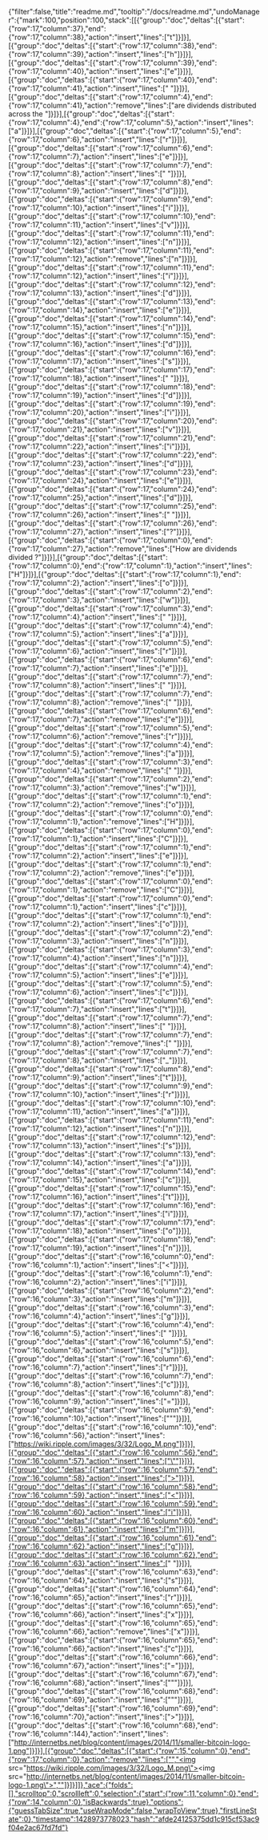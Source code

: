 {"filter":false,"title":"readme.md","tooltip":"/docs/readme.md","undoManager":{"mark":100,"position":100,"stack":[[{"group":"doc","deltas":[{"start":{"row":17,"column":37},"end":{"row":17,"column":38},"action":"insert","lines":["t"]}]}],[{"group":"doc","deltas":[{"start":{"row":17,"column":38},"end":{"row":17,"column":39},"action":"insert","lines":["h"]}]}],[{"group":"doc","deltas":[{"start":{"row":17,"column":39},"end":{"row":17,"column":40},"action":"insert","lines":["e"]}]}],[{"group":"doc","deltas":[{"start":{"row":17,"column":40},"end":{"row":17,"column":41},"action":"insert","lines":[" "]}]}],[{"group":"doc","deltas":[{"start":{"row":17,"column":4},"end":{"row":17,"column":41},"action":"remove","lines":["are dividends distributed across the "]}]}],[{"group":"doc","deltas":[{"start":{"row":17,"column":4},"end":{"row":17,"column":5},"action":"insert","lines":["a"]}]}],[{"group":"doc","deltas":[{"start":{"row":17,"column":5},"end":{"row":17,"column":6},"action":"insert","lines":["r"]}]}],[{"group":"doc","deltas":[{"start":{"row":17,"column":6},"end":{"row":17,"column":7},"action":"insert","lines":["e"]}]}],[{"group":"doc","deltas":[{"start":{"row":17,"column":7},"end":{"row":17,"column":8},"action":"insert","lines":[" "]}]}],[{"group":"doc","deltas":[{"start":{"row":17,"column":8},"end":{"row":17,"column":9},"action":"insert","lines":["d"]}]}],[{"group":"doc","deltas":[{"start":{"row":17,"column":9},"end":{"row":17,"column":10},"action":"insert","lines":["i"]}]}],[{"group":"doc","deltas":[{"start":{"row":17,"column":10},"end":{"row":17,"column":11},"action":"insert","lines":["v"]}]}],[{"group":"doc","deltas":[{"start":{"row":17,"column":11},"end":{"row":17,"column":12},"action":"insert","lines":["n"]}]}],[{"group":"doc","deltas":[{"start":{"row":17,"column":11},"end":{"row":17,"column":12},"action":"remove","lines":["n"]}]}],[{"group":"doc","deltas":[{"start":{"row":17,"column":11},"end":{"row":17,"column":12},"action":"insert","lines":["i"]}]}],[{"group":"doc","deltas":[{"start":{"row":17,"column":12},"end":{"row":17,"column":13},"action":"insert","lines":["d"]}]}],[{"group":"doc","deltas":[{"start":{"row":17,"column":13},"end":{"row":17,"column":14},"action":"insert","lines":["e"]}]}],[{"group":"doc","deltas":[{"start":{"row":17,"column":14},"end":{"row":17,"column":15},"action":"insert","lines":["n"]}]}],[{"group":"doc","deltas":[{"start":{"row":17,"column":15},"end":{"row":17,"column":16},"action":"insert","lines":["d"]}]}],[{"group":"doc","deltas":[{"start":{"row":17,"column":16},"end":{"row":17,"column":17},"action":"insert","lines":["s"]}]}],[{"group":"doc","deltas":[{"start":{"row":17,"column":17},"end":{"row":17,"column":18},"action":"insert","lines":[" "]}]}],[{"group":"doc","deltas":[{"start":{"row":17,"column":18},"end":{"row":17,"column":19},"action":"insert","lines":["d"]}]}],[{"group":"doc","deltas":[{"start":{"row":17,"column":19},"end":{"row":17,"column":20},"action":"insert","lines":["i"]}]}],[{"group":"doc","deltas":[{"start":{"row":17,"column":20},"end":{"row":17,"column":21},"action":"insert","lines":["v"]}]}],[{"group":"doc","deltas":[{"start":{"row":17,"column":21},"end":{"row":17,"column":22},"action":"insert","lines":["i"]}]}],[{"group":"doc","deltas":[{"start":{"row":17,"column":22},"end":{"row":17,"column":23},"action":"insert","lines":["d"]}]}],[{"group":"doc","deltas":[{"start":{"row":17,"column":23},"end":{"row":17,"column":24},"action":"insert","lines":["e"]}]}],[{"group":"doc","deltas":[{"start":{"row":17,"column":24},"end":{"row":17,"column":25},"action":"insert","lines":["d"]}]}],[{"group":"doc","deltas":[{"start":{"row":17,"column":25},"end":{"row":17,"column":26},"action":"insert","lines":[" "]}]}],[{"group":"doc","deltas":[{"start":{"row":17,"column":26},"end":{"row":17,"column":27},"action":"insert","lines":["?"]}]}],[{"group":"doc","deltas":[{"start":{"row":17,"column":0},"end":{"row":17,"column":27},"action":"remove","lines":["How are dividends divided ?"]}]}],[{"group":"doc","deltas":[{"start":{"row":17,"column":0},"end":{"row":17,"column":1},"action":"insert","lines":["H"]}]}],[{"group":"doc","deltas":[{"start":{"row":17,"column":1},"end":{"row":17,"column":2},"action":"insert","lines":["o"]}]}],[{"group":"doc","deltas":[{"start":{"row":17,"column":2},"end":{"row":17,"column":3},"action":"insert","lines":["w"]}]}],[{"group":"doc","deltas":[{"start":{"row":17,"column":3},"end":{"row":17,"column":4},"action":"insert","lines":[" "]}]}],[{"group":"doc","deltas":[{"start":{"row":17,"column":4},"end":{"row":17,"column":5},"action":"insert","lines":["a"]}]}],[{"group":"doc","deltas":[{"start":{"row":17,"column":5},"end":{"row":17,"column":6},"action":"insert","lines":["r"]}]}],[{"group":"doc","deltas":[{"start":{"row":17,"column":6},"end":{"row":17,"column":7},"action":"insert","lines":["e"]}]}],[{"group":"doc","deltas":[{"start":{"row":17,"column":7},"end":{"row":17,"column":8},"action":"insert","lines":[" "]}]}],[{"group":"doc","deltas":[{"start":{"row":17,"column":7},"end":{"row":17,"column":8},"action":"remove","lines":[" "]}]}],[{"group":"doc","deltas":[{"start":{"row":17,"column":6},"end":{"row":17,"column":7},"action":"remove","lines":["e"]}]}],[{"group":"doc","deltas":[{"start":{"row":17,"column":5},"end":{"row":17,"column":6},"action":"remove","lines":["r"]}]}],[{"group":"doc","deltas":[{"start":{"row":17,"column":4},"end":{"row":17,"column":5},"action":"remove","lines":["a"]}]}],[{"group":"doc","deltas":[{"start":{"row":17,"column":3},"end":{"row":17,"column":4},"action":"remove","lines":[" "]}]}],[{"group":"doc","deltas":[{"start":{"row":17,"column":2},"end":{"row":17,"column":3},"action":"remove","lines":["w"]}]}],[{"group":"doc","deltas":[{"start":{"row":17,"column":1},"end":{"row":17,"column":2},"action":"remove","lines":["o"]}]}],[{"group":"doc","deltas":[{"start":{"row":17,"column":0},"end":{"row":17,"column":1},"action":"remove","lines":["H"]}]}],[{"group":"doc","deltas":[{"start":{"row":17,"column":0},"end":{"row":17,"column":1},"action":"insert","lines":["C"]}]}],[{"group":"doc","deltas":[{"start":{"row":17,"column":1},"end":{"row":17,"column":2},"action":"insert","lines":["e"]}]}],[{"group":"doc","deltas":[{"start":{"row":17,"column":1},"end":{"row":17,"column":2},"action":"remove","lines":["e"]}]}],[{"group":"doc","deltas":[{"start":{"row":17,"column":0},"end":{"row":17,"column":1},"action":"remove","lines":["C"]}]}],[{"group":"doc","deltas":[{"start":{"row":17,"column":0},"end":{"row":17,"column":1},"action":"insert","lines":["c"]}]}],[{"group":"doc","deltas":[{"start":{"row":17,"column":1},"end":{"row":17,"column":2},"action":"insert","lines":["o"]}]}],[{"group":"doc","deltas":[{"start":{"row":17,"column":2},"end":{"row":17,"column":3},"action":"insert","lines":["n"]}]}],[{"group":"doc","deltas":[{"start":{"row":17,"column":3},"end":{"row":17,"column":4},"action":"insert","lines":["n"]}]}],[{"group":"doc","deltas":[{"start":{"row":17,"column":4},"end":{"row":17,"column":5},"action":"insert","lines":["e"]}]}],[{"group":"doc","deltas":[{"start":{"row":17,"column":5},"end":{"row":17,"column":6},"action":"insert","lines":["c"]}]}],[{"group":"doc","deltas":[{"start":{"row":17,"column":6},"end":{"row":17,"column":7},"action":"insert","lines":["t"]}]}],[{"group":"doc","deltas":[{"start":{"row":17,"column":7},"end":{"row":17,"column":8},"action":"insert","lines":[" "]}]}],[{"group":"doc","deltas":[{"start":{"row":17,"column":7},"end":{"row":17,"column":8},"action":"remove","lines":[" "]}]}],[{"group":"doc","deltas":[{"start":{"row":17,"column":7},"end":{"row":17,"column":8},"action":"insert","lines":["_"]}]}],[{"group":"doc","deltas":[{"start":{"row":17,"column":8},"end":{"row":17,"column":9},"action":"insert","lines":["t"]}]}],[{"group":"doc","deltas":[{"start":{"row":17,"column":9},"end":{"row":17,"column":10},"action":"insert","lines":["r"]}]}],[{"group":"doc","deltas":[{"start":{"row":17,"column":10},"end":{"row":17,"column":11},"action":"insert","lines":["a"]}]}],[{"group":"doc","deltas":[{"start":{"row":17,"column":11},"end":{"row":17,"column":12},"action":"insert","lines":["n"]}]}],[{"group":"doc","deltas":[{"start":{"row":17,"column":12},"end":{"row":17,"column":13},"action":"insert","lines":["s"]}]}],[{"group":"doc","deltas":[{"start":{"row":17,"column":13},"end":{"row":17,"column":14},"action":"insert","lines":["a"]}]}],[{"group":"doc","deltas":[{"start":{"row":17,"column":14},"end":{"row":17,"column":15},"action":"insert","lines":["c"]}]}],[{"group":"doc","deltas":[{"start":{"row":17,"column":15},"end":{"row":17,"column":16},"action":"insert","lines":["t"]}]}],[{"group":"doc","deltas":[{"start":{"row":17,"column":16},"end":{"row":17,"column":17},"action":"insert","lines":["i"]}]}],[{"group":"doc","deltas":[{"start":{"row":17,"column":17},"end":{"row":17,"column":18},"action":"insert","lines":["o"]}]}],[{"group":"doc","deltas":[{"start":{"row":17,"column":18},"end":{"row":17,"column":19},"action":"insert","lines":["n"]}]}],[{"group":"doc","deltas":[{"start":{"row":16,"column":0},"end":{"row":16,"column":1},"action":"insert","lines":["<"]}]}],[{"group":"doc","deltas":[{"start":{"row":16,"column":1},"end":{"row":16,"column":2},"action":"insert","lines":["i"]}]}],[{"group":"doc","deltas":[{"start":{"row":16,"column":2},"end":{"row":16,"column":3},"action":"insert","lines":["m"]}]}],[{"group":"doc","deltas":[{"start":{"row":16,"column":3},"end":{"row":16,"column":4},"action":"insert","lines":["g"]}]}],[{"group":"doc","deltas":[{"start":{"row":16,"column":4},"end":{"row":16,"column":5},"action":"insert","lines":[" "]}]}],[{"group":"doc","deltas":[{"start":{"row":16,"column":5},"end":{"row":16,"column":6},"action":"insert","lines":["s"]}]}],[{"group":"doc","deltas":[{"start":{"row":16,"column":6},"end":{"row":16,"column":7},"action":"insert","lines":["r"]}]}],[{"group":"doc","deltas":[{"start":{"row":16,"column":7},"end":{"row":16,"column":8},"action":"insert","lines":["c"]}]}],[{"group":"doc","deltas":[{"start":{"row":16,"column":8},"end":{"row":16,"column":9},"action":"insert","lines":["="]}]}],[{"group":"doc","deltas":[{"start":{"row":16,"column":9},"end":{"row":16,"column":10},"action":"insert","lines":["\""]}]}],[{"group":"doc","deltas":[{"start":{"row":16,"column":10},"end":{"row":16,"column":56},"action":"insert","lines":["https://wiki.ripple.com/images/3/32/Logo_M.png"]}]}],[{"group":"doc","deltas":[{"start":{"row":16,"column":56},"end":{"row":16,"column":57},"action":"insert","lines":["\""]}]}],[{"group":"doc","deltas":[{"start":{"row":16,"column":57},"end":{"row":16,"column":58},"action":"insert","lines":[">"]}]}],[{"group":"doc","deltas":[{"start":{"row":16,"column":58},"end":{"row":16,"column":59},"action":"insert","lines":["<"]}]}],[{"group":"doc","deltas":[{"start":{"row":16,"column":59},"end":{"row":16,"column":60},"action":"insert","lines":["i"]}]}],[{"group":"doc","deltas":[{"start":{"row":16,"column":60},"end":{"row":16,"column":61},"action":"insert","lines":["m"]}]}],[{"group":"doc","deltas":[{"start":{"row":16,"column":61},"end":{"row":16,"column":62},"action":"insert","lines":["g"]}]}],[{"group":"doc","deltas":[{"start":{"row":16,"column":62},"end":{"row":16,"column":63},"action":"insert","lines":[" "]}]}],[{"group":"doc","deltas":[{"start":{"row":16,"column":63},"end":{"row":16,"column":64},"action":"insert","lines":["s"]}]}],[{"group":"doc","deltas":[{"start":{"row":16,"column":64},"end":{"row":16,"column":65},"action":"insert","lines":["r"]}]}],[{"group":"doc","deltas":[{"start":{"row":16,"column":65},"end":{"row":16,"column":66},"action":"insert","lines":["x"]}]}],[{"group":"doc","deltas":[{"start":{"row":16,"column":65},"end":{"row":16,"column":66},"action":"remove","lines":["x"]}]}],[{"group":"doc","deltas":[{"start":{"row":16,"column":65},"end":{"row":16,"column":66},"action":"insert","lines":["c"]}]}],[{"group":"doc","deltas":[{"start":{"row":16,"column":66},"end":{"row":16,"column":67},"action":"insert","lines":["="]}]}],[{"group":"doc","deltas":[{"start":{"row":16,"column":67},"end":{"row":16,"column":68},"action":"insert","lines":["\""]}]}],[{"group":"doc","deltas":[{"start":{"row":16,"column":68},"end":{"row":16,"column":69},"action":"insert","lines":["\""]}]}],[{"group":"doc","deltas":[{"start":{"row":16,"column":69},"end":{"row":16,"column":70},"action":"insert","lines":[">"]}]}],[{"group":"doc","deltas":[{"start":{"row":16,"column":68},"end":{"row":16,"column":144},"action":"insert","lines":["http://internetbs.net/blog/content/images/2014/11/smaller-bitcoin-logo-1.png"]}]}],[{"group":"doc","deltas":[{"start":{"row":15,"column":0},"end":{"row":17,"column":0},"action":"remove","lines":["","<img src=\"https://wiki.ripple.com/images/3/32/Logo_M.png\"><img src=\"http://internetbs.net/blog/content/images/2014/11/smaller-bitcoin-logo-1.png\">",""]}]}]]},"ace":{"folds":[],"scrolltop":0,"scrollleft":0,"selection":{"start":{"row":11,"column":0},"end":{"row":14,"column":0},"isBackwards":true},"options":{"guessTabSize":true,"useWrapMode":false,"wrapToView":true},"firstLineState":0},"timestamp":1428973778023,"hash":"afde24125375dd1c915cf53ac9f04e2ac67fd7fd"}